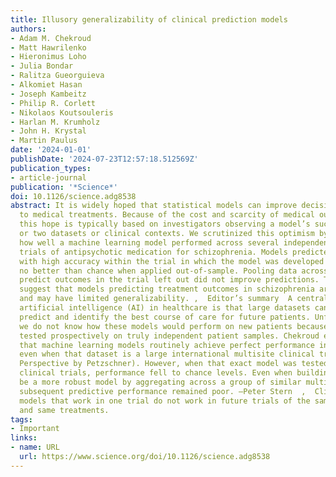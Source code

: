```yaml
---
title: Illusory generalizability of clinical prediction models
authors:
- Adam M. Chekroud
- Matt Hawrilenko
- Hieronimus Loho
- Julia Bondar
- Ralitza Gueorguieva
- Alkomiet Hasan
- Joseph Kambeitz
- Philip R. Corlett
- Nikolaos Koutsouleris
- Harlan M. Krumholz
- John H. Krystal
- Martin Paulus
date: '2024-01-01'
publishDate: '2024-07-23T12:57:18.512569Z'
publication_types:
- article-journal
publication: '*Science*'
doi: 10.1126/science.adg8538
abstract: It is widely hoped that statistical models can improve decision-making related
  to medical treatments. Because of the cost and scarcity of medical outcomes data,
  this hope is typically based on investigators observing a model’s success in one
  or two datasets or clinical contexts. We scrutinized this optimism by examining
  how well a machine learning model performed across several independent clinical
  trials of antipsychotic medication for schizophrenia. Models predicted patient outcomes
  with high accuracy within the trial in which the model was developed but performed
  no better than chance when applied out-of-sample. Pooling data across trials to
  predict outcomes in the trial left out did not improve predictions. These results
  suggest that models predicting treatment outcomes in schizophrenia are highly context-dependent
  and may have limited generalizability. ,  Editor’s summary  A central promise of
  artificial intelligence (AI) in healthcare is that large datasets can be mined to
  predict and identify the best course of care for future patients. Unfortunately,
  we do not know how these models would perform on new patients because they are rarely
  tested prospectively on truly independent patient samples. Chekroud et al . showed
  that machine learning models routinely achieve perfect performance in one dataset
  even when that dataset is a large international multisite clinical trial (see the
  Perspective by Petzschner). However, when that exact model was tested in truly independent
  clinical trials, performance fell to chance levels. Even when building what should
  be a more robust model by aggregating across a group of similar multisite trials,
  subsequent predictive performance remained poor. —Peter Stern  ,  Clinical prediction
  models that work in one trial do not work in future trials of the same condition
  and same treatments.
tags:
- Important
links:
- name: URL
  url: https://www.science.org/doi/10.1126/science.adg8538
---
```

